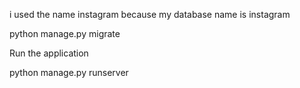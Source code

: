 


  




  
   
   i used the name instagram because my database name is instagram
 
 python manage.py migrate 

 Run the application  
 
 python manage.py runserver 

